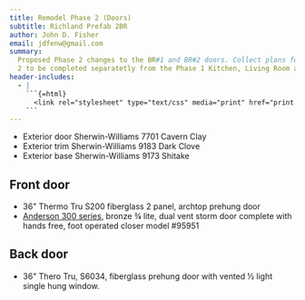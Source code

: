 ```yaml
---
title: Remodel Phase 2 (Doors)
subtitle: Richland Prefab 2BR
author: John D. Fisher
email: jdfenw@gmail.com
summary:
  Proposed Phase 2 changes to the BR#1 and BR#2 doors. Collect plans for Phase
  2 to be completed separatetly from the Phase 1 Kitchen, Living Room and Bedrooms.
header-includes:
  - |
    ```{=html}
      <link rel="stylesheet" type="text/css" media="print" href="print.css" />
    ```
---
```


- Exterior door Sherwin-Williams 7701 Cavern Clay
- Exterior trim Sherwin-Williams 9183 Dark Clove
- Exterior base Sherwin-Williams 9173 Shitake

## Front door

- 36" Thermo Tru S200 fiberglass 2 panel, archtop prehung door
- [Anderson 300 series](https://www.homedepot.com/p/Andersen-300-Series-36-in-x-80-in-Bronze-Universal-3-4-Light-Mid-View-Aluminum-Storm-Door-with-Black-Handle-Set-95953/325578583),
  bronze ¾ lite, dual vent storm door complete
  with hands free, foot operated closer model #95951

## Back door

- 36" Thero Tru, S6034, fiberglass prehung door
  with vented ½ light single hung window.
